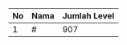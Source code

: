 | No | Nama            | Jumlah Level |
|----|-----------------|--------------|
| 1  | #    |    907        |
